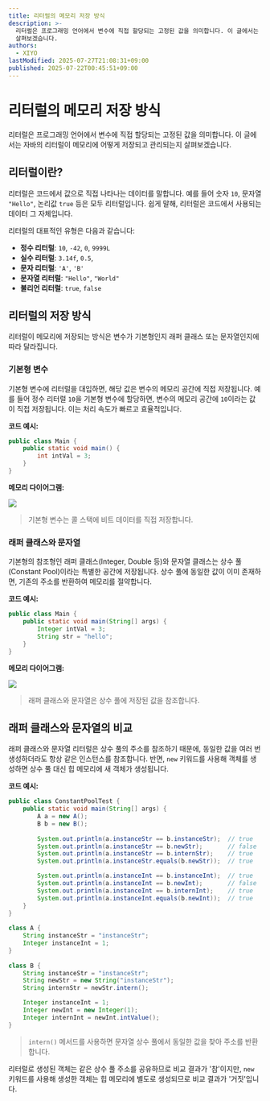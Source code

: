 ```yaml
---
title: 리터럴의 메모리 저장 방식
description: >-
  리터럴은 프로그래밍 언어에서 변수에 직접 할당되는 고정된 값을 의미합니다. 이 글에서는 자바의 리터럴이 메모리에 어떻게 저장되고 관리되는지
  살펴보겠습니다.
authors:
  - XIYO
lastModified: 2025-07-27T21:08:31+09:00
published: 2025-07-22T00:45:51+09:00
---
```

# 리터럴의 메모리 저장 방식

리터럴은 프로그래밍 언어에서 변수에 직접 할당되는 고정된 값을 의미합니다. 이 글에서는 자바의 리터럴이 메모리에 어떻게 저장되고 관리되는지 살펴보겠습니다.

## 리터럴이란?

리터럴은 코드에서 값으로 직접 나타나는 데이터를 말합니다. 예를 들어 숫자 `10`, 문자열 `"Hello"`, 논리값 `true` 등은 모두 리터럴입니다. 쉽게 말해, 리터럴은 코드에서 사용되는 데이터 그 자체입니다.

리터럴의 대표적인 유형은 다음과 같습니다:

- **정수 리터럴**: `10`, `-42`, `0`, `9999L`
- **실수 리터럴**: `3.14f`, `0.5`, 
- **문자 리터럴**: `'A'`, `'B'`
- **문자열 리터럴**: `"Hello"`, `"World"`
- **불리언 리터럴**: `true`, `false`

## 리터럴의 저장 방식

리터럴이 메모리에 저장되는 방식은 변수가 기본형인지 래퍼 클래스 또는 문자열인지에 따라 달라집니다.

### 기본형 변수

기본형 변수에 리터럴을 대입하면, 해당 값은 변수의 메모리 공간에 직접 저장됩니다. 예를 들어 정수 리터럴 `10`을 기본형 변수에 할당하면, 변수의 메모리 공간에 `10`이라는 값이 직접 저장됩니다. 이는 처리 속도가 빠르고 효율적입니다.

**코드 예시:**
```java
public class Main {
    public static void main() {
        int intVal = 3;
    }
}
```

**메모리 다이어그램:**

[![](https://mermaid.ink/img/pako:eNpVULFOwzAQ_RXrJpCiKHHqNvEIrJ2KGCAMJnabiMSuXEdQomydkNhZ-g8dGOCb2v5DL4lU1JNlv3d67-l8DWRGKuAwL81blgvryP1NqgnWqn5ZWLHMya0oy5kT2etTCh0mPUnhedB1JQurMlcYfXZfJExFodHcPX6F19X1hburQrsHUaJoAJxEh-032f9tjp-_ZP-1O2x_jpvdhU1pORAE4EGlLGZL_EvTtVNwuapUChyhFBYHTnWLOlE7M1vrDLiztfLAmnqRA5-LcoWsXkrh1F0hcPLq3F0K_WjMP1eycMZOh9X1G-w1wBt4B54EfsLoKKaTgMZROGYerIHTkPrJmOIJJ0E8DuKo9eCjT438MGDBiLIwYiyJ6Ii1J9YYgVQ?type=png)](https://mermaid.live/edit#pako:eNpVULFOwzAQ_RXrJpCiKHHqNvEIrJ2KGCAMJnabiMSuXEdQomydkNhZ-g8dGOCb2v5DL4lU1JNlv3d67-l8DWRGKuAwL81blgvryP1NqgnWqn5ZWLHMya0oy5kT2etTCh0mPUnhedB1JQurMlcYfXZfJExFodHcPX6F19X1hburQrsHUaJoAJxEh-032f9tjp-_ZP-1O2x_jpvdhU1pORAE4EGlLGZL_EvTtVNwuapUChyhFBYHTnWLOlE7M1vrDLiztfLAmnqRA5-LcoWsXkrh1F0hcPLq3F0K_WjMP1eycMZOh9X1G-w1wBt4B54EfsLoKKaTgMZROGYerIHTkPrJmOIJJ0E8DuKo9eCjT438MGDBiLIwYiyJ6Ii1J9YYgVQ)

> 기본형 변수는 콜 스택에 비트 데이터를 직접 저장합니다.

### 래퍼 클래스와 문자열

기본형의 참조형인 래퍼 클래스(Integer, Double 등)와 문자열 클래스는 상수 풀(Constant Pool)이라는 특별한 공간에 저장됩니다. 상수 풀에 동일한 값이 이미 존재하면, 기존의 주소를 반환하여 메모리를 절약합니다.

**코드 예시:**
```java
public class Main {
    public static void main(String[] args) {
        Integer intVal = 3;
        String str = "hello";
    }
}
```

**메모리 다이어그램:**

[![](https://mermaid.ink/img/pako:eNqFUj1PwzAQ_SvWLQWprfLRtEkGBmBhqIRUxABhMInbRLh25TiCUnWrGBDsLJ34Ax0YQOIftf0POE6b0gLiFMX3rHf37sk3gpBHBHzoUn4bxlhIdHYYMKQiza57Ag9idIQp7Ugc3lwGkOdIgwCuCl4eUSJIKBPOyuqtDm2cMFWcH_W--u3tb1XnkTB5jqkinTBJekSsLny0eP1cPDz94KdSKHJHioT1cvArkbCoAGWya42zVGImTznPtdcQ5XirE00kEZgWI65HsxfTFzT_mCwf39H8ebaYvi0ns7JMa-7oFfPuqK5M_C2eakKhra1WYkIpr_wvv7FczIxqtYNvXlbTSaHvSxmoQp8I9VCRWoxRTgpAxqRPAvBVGmGhXj9gY8XDmeSdIQvBlyIjVRA868XgdzFNFcoGEZbkOMHKfb-8HWB2wfkGkyiRXLSLPdTrqDngj-AOfM-oe47VcK2WYbm22XSqMATfMq2617TUZ7YMt2m49rgK97qrXTcNx2hYjmk7jmdbDWf8BU0T910?type=png)](https://mermaid.live/edit#pako:eNqFUj1PwzAQ_SvWLQWprfLRtEkGBmBhqIRUxABhMInbRLh25TiCUnWrGBDsLJ34Ax0YQOIftf0POE6b0gLiFMX3rHf37sk3gpBHBHzoUn4bxlhIdHYYMKQiza57Ag9idIQp7Ugc3lwGkOdIgwCuCl4eUSJIKBPOyuqtDm2cMFWcH_W--u3tb1XnkTB5jqkinTBJekSsLny0eP1cPDz94KdSKHJHioT1cvArkbCoAGWya42zVGImTznPtdcQ5XirE00kEZgWI65HsxfTFzT_mCwf39H8ebaYvi0ns7JMa-7oFfPuqK5M_C2eakKhra1WYkIpr_wvv7FczIxqtYNvXlbTSaHvSxmoQp8I9VCRWoxRTgpAxqRPAvBVGmGhXj9gY8XDmeSdIQvBlyIjVRA868XgdzFNFcoGEZbkOMHKfb-8HWB2wfkGkyiRXLSLPdTrqDngj-AOfM-oe47VcK2WYbm22XSqMATfMq2617TUZ7YMt2m49rgK97qrXTcNx2hYjmk7jmdbDWf8BU0T910)

> 래퍼 클래스와 문자열은 상수 풀에 저장된 값을 참조합니다.

## 래퍼 클래스와 문자열의 비교

래퍼 클래스와 문자열 리터럴은 상수 풀의 주소를 참조하기 때문에, 동일한 값을 여러 번 생성하더라도 항상 같은 인스턴스를 참조합니다. 반면, `new` 키워드를 사용해 객체를 생성하면 상수 풀 대신 힙 메모리에 새 객체가 생성됩니다.

**코드 예시:**
```java
public class ConstantPoolTest {  
    public static void main(String[] args) {  
        A a = new A();  
        B b = new B();  
  
        System.out.println(a.instanceStr == b.instanceStr);  // true  
        System.out.println(a.instanceStr == b.newStr);       // false  
        System.out.println(a.instanceStr == b.internStr);    // true  
        System.out.println(a.instanceStr.equals(b.newStr));  // true  

        System.out.println(a.instanceInt == b.instanceInt);  // true  
        System.out.println(a.instanceInt == b.newInt);       // false  
        System.out.println(a.instanceInt == b.internInt);    // true  
        System.out.println(a.instanceInt.equals(b.newInt));  // true  
    }  
}  
  
class A {  
    String instanceStr = "instanceStr";  
    Integer instanceInt = 1;  
}  
  
class B {  
    String instanceStr = "instanceStr";  
    String newStr = new String("instanceStr");  
    String internStr = newStr.intern();  

    Integer instanceInt = 1;  
    Integer newInt = new Integer(1);  
    Integer internInt = newInt.intValue();  
}
```
> `intern()` 메서드를 사용하면 문자열 상수 풀에서 동일한 값을 찾아 주소를 반환합니다.

리터럴로 생성된 객체는 같은 상수 풀 주소를 공유하므로 비교 결과가 '참'이지만, `new` 키워드를 사용해 생성한 객체는 힙 메모리에 별도로 생성되므로 비교 결과가 '거짓'입니다.
